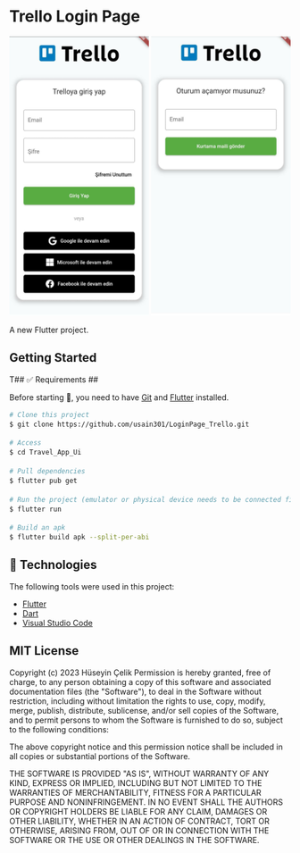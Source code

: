 # Trello Login Page
<p>
<img src="assets/1.jpeg" width=250px height=500px>
 <img src="assets/2.jpeg" width=250px height=500px>
 
</p>
A new Flutter project.

## Getting Started
T##  <a name="requirements"></a> :white_check_mark: Requirements ##

Before starting :checkered_flag:, you need to have [Git](https://git-scm.com) and [Flutter](https://flutter.dev/) installed.

```bash
# Clone this project
$ git clone https://github.com/usain301/LoginPage_Trello.git

# Access
$ cd Travel_App_Ui

# Pull dependencies
$ flutter pub get

# Run the project (emulator or physical device needs to be connected first)
$ flutter run

# Build an apk
$ flutter build apk --split-per-abi
```
  
## <a name="technologies"></a> :rocket: Technologies ##

The following tools were used in this project:

- [Flutter](https://flutter.dev/)
- [Dart](https://dart.dev/)
- [Visual Studio Code](https://code.visualstudio.com/)

  
 <a name="license"></a> MIT License
-----------

Copyright (c) 2023 Hüseyin Çelik
Permission is hereby granted, free of charge, to any person
obtaining a copy of this software and associated documentation
files (the "Software"), to deal in the Software without
restriction, including without limitation the rights to use,
copy, modify, merge, publish, distribute, sublicense, and/or sell
copies of the Software, and to permit persons to whom the
Software is furnished to do so, subject to the following
conditions:

The above copyright notice and this permission notice shall be
included in all copies or substantial portions of the Software.

THE SOFTWARE IS PROVIDED "AS IS", WITHOUT WARRANTY OF ANY KIND,
EXPRESS OR IMPLIED, INCLUDING BUT NOT LIMITED TO THE WARRANTIES
OF MERCHANTABILITY, FITNESS FOR A PARTICULAR PURPOSE AND
NONINFRINGEMENT. IN NO EVENT SHALL THE AUTHORS OR COPYRIGHT
HOLDERS BE LIABLE FOR ANY CLAIM, DAMAGES OR OTHER LIABILITY,
WHETHER IN AN ACTION OF CONTRACT, TORT OR OTHERWISE, ARISING
FROM, OUT OF OR IN CONNECTION WITH THE SOFTWARE OR THE USE OR
OTHER DEALINGS IN THE SOFTWARE.
